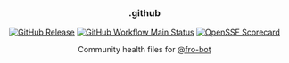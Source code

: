 <h3 align="center">
  <img alt="transparent" src="https://raw.githubusercontent.com/catppuccin/catppuccin/main/assets/misc/transparent.png" height="30" width="0px"/>
  .github
  <img alt="transparent" src="https://raw.githubusercontent.com/catppuccin/catppuccin/main/assets/misc/transparent.png" height="30" width="0px"/>
</h3>

<p align="center">
  <a href="https://github.com/fro-bot/.github/releases/latest" title="Latest Release on GitHub"><img alt="GitHub Release" src="https://img.shields.io/github/v/release/fro-bot/.github?sort=semver&style=for-the-badge&logo=github&label=release"></a>
  <a href="https://github.com/fro-bot/.github/actions?query=workflow%3Amain" title="Search GitHub Actions for Main workflow runs" ><img alt="GitHub Workflow Main Status" src="https://img.shields.io/github/actions/workflow/status/fro-bot/.github/main.yaml?branch=main&style=for-the-badge&logo=github%20actions&logoColor=white&label=main"></a>
  <a href="https://securityscorecards.dev/viewer/?uri=github.com/fro-bot/.github" title="View OpenSSF Scorecard"><img alt="OpenSSF Scorecard" src="https://api.securityscorecards.dev/projects/github.com/fro-bot/.github/badge?style=for-the-badge"></a>
</p>

<p align="center">
  Community health files for <a href="https://github.com/fro-bot">@fro-bot</a>
</p>

&nbsp;
